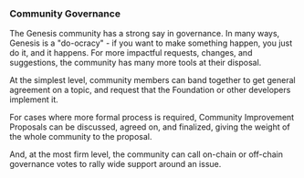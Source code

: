 <h3>Community Governance</h3>
<p>The Genesis community has a strong say in governance. In many ways, Genesis is a "do-ocracy" - if you want to make something happen, you just do it, and it happens. For more impactful requests, changes, and suggestions, the community has many more tools at their disposal.</p>
<p>At the simplest level, community members can band together to get general agreement on a topic, and request that the Foundation or other developers implement it.</p>
<p>For cases where more formal process is required, Community Improvement Proposals can be discussed, agreed on, and finalized, giving the weight of the whole community to the proposal.</p>
<p>And, at the most firm level, the community can call on-chain or off-chain governance votes to rally wide support around an issue.</p>